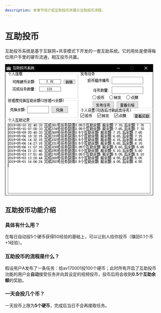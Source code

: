 ```yaml
---
description: 本章节将介绍互助投币并展示互助投币流程。
---
```


# 互助投币

互助投币系统是基于互联网+共享模式下开发的一套互助系统。它的用处是使得每位用户手里的硬币流通，相互投币共赢。

![&#x4E92;&#x52A9;&#x6295;&#x5E01;&#x754C;&#x9762;&#x793A;&#x610F;&#x56FE;](../.gitbook/assets/image%20%2814%29.png)

## 互助投币功能介绍

### 具体有什么用？

在每日自动投5个硬币获得50经验的基础上，可以让别人给你投币（赚回0.1个币+1经验）。

### 互助投币的流程是什么？

假设用户A发布了一条任务：给av170001投100个硬币；此时所有开启了互助投币功能的用户会**自动**接受任务并向其设定的视频投币，投币后将会收到**0.5个互助余额**的奖励。

### 一天会投几个币？

 一天投币上限为**5个硬币**，​完成后当日不会再接取任务。

